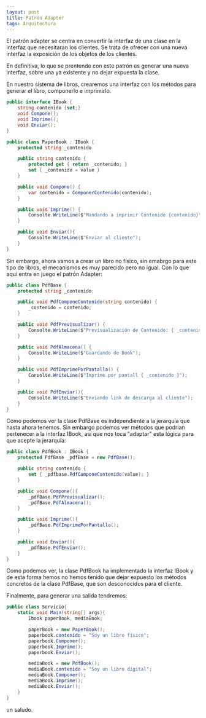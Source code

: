 ```yaml
---
layout: post
title: Patrón Adapter
tags: Arquitectura
---
```


El patrón adapter se centra en convertir la interfaz de una clase en la interfaz que necesitaran los clientes. Se trata de ofrecer con una nueva interfaz la exposición de los objetos de los clientes.

En definitiva, lo que se prentende con este patrón es generar una nueva interfaz, sobre una ya existente y no dejar expuesta la clase.

En nuestro sistema de libros, crearemos una interfaz con los métodos para generar el libro, componerlo e imprimirlo.

~~~csharp
public interface IBook {
    string contenido {set;}
    void Compone();
    void Imprime();
    void Enviar();
}

public class PaperBook : IBook {
    protected string _contenido

    public string contenido {
        protected get { return _contenido; }
        set { _contenido = value }
    }

    public void Compone() {
        var contenido = ComponerContenido(contenido);
    }

    public void Imprime() {
        Consolte.WriteLine($"Mandando a imprimir Contenido {contenido}");
    }

    public void Enviar(){
        Consolte.WriteLine($"Enviar al cliente");
    }
}
~~~

Sin embargo, ahora vamos a crear un libro no físico, sin emabrgo para este tipo de libros, el mecanismos es muy parecido pero no igual.
Con lo que aquí entra en juego el patrón Adapter:

~~~csharp
public class PdfBase {
    protected string _contenido;

    public void PdfComponeContenido(string contenido) {
        _contenido = contenido;
    }

    public void PdfPrevisualizar() {
        Consolte.WriteLine($"Previsualización de Contenido: { _contenido }");
    }

    public void PdfAlmacena() {
        Consolte.WriteLine($"Guardando de Book");
    }

    public void PdfImprimePorPantalla() {
        Consolte.WriteLine($"Imprime por pantall { _contenido }");
    }

    public void PdfEnviar(){
        Consolte.WriteLine($"Enviando link de descarga al cliente");
    }
}
~~~

Como podemos ver la clase PdfBase es independiente a la jerarquía que hasta ahora tenemos. Sin embargo podemos ver métodos que podrian pertenecer a la interfaz IBook, así que nos toca "adaptar" esta lógica para que acepte la jerarquía:

~~~csharp
public class PdfBook : IBook {
    protected PdfBase _pdfBase = new PdfBase();

    public string contenido {
        set { _pdfbase.PdfComponeContenido(value); }
    }

    public void Compone(){
        _pdfBase.PdfPrevisualizar();
        _pdfBase.PdfAlmacena();
    }

    public void Imprime(){
        _pdfBase.PdfImprimePorPantalla();
    }

    public void Enviar(){
        _pdfBase.PdfEnviar();
    }
}
~~~

Como podemos ver, la clase PdfBook ha implementado la interfaz IBook y de esta forma hemos no hemos tenido que dejar expuesto los métodos concretos de la clase PdfBase, que son desconocidos para el cliente.

Finalmente, para generar una salida tendremos:

~~~csharp
public class Servicio{
    static void Main(string[] args){
        Ibook paperBook, mediaBook;

        paperBook = new PaperBook();
        paperbook.contenido = "Soy un libro físico";
        paperbook.Componer();
        paperbook.Imprime();
        paperbook.Enviar();

        mediaBook = new PdfBook();
        mediaBook.contenido = "Soy un libro digital";
        mediaBook.Componer();
        mediaBook.Imprime();
        mediaBook.Enviar();
    }
}
~~~

un saludo.